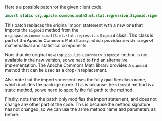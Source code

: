 Here's a possible patch for the given client code:

```java
import static org.apache.commons.math3.ml.stat.regression.Sigmoid.sigmoid;
```

This patch replaces the original import statement with a new one that imports the `sigmoid` method from the `org.apache.commons.math3.ml.stat.regression.Sigmoid` class. This class is part of the Apache Commons Math library, which provides a wide range of mathematical and statistical components.

Note that the original `develop.p2p.lib.LearnMath.sigmoid` method is not available in the new version, so we need to find an alternative implementation. The Apache Commons Math library provides a `sigmoid` method that can be used as a drop-in replacement.

Also note that the import statement uses the fully qualified class name, which includes the package name. This is because the `sigmoid` method is a static method, so we need to specify the full path to the method.

Finally, note that the patch only modifies the import statement, and does not change any other part of the code. This is because the method signature has not changed, so we can use the same method name and parameters as before.